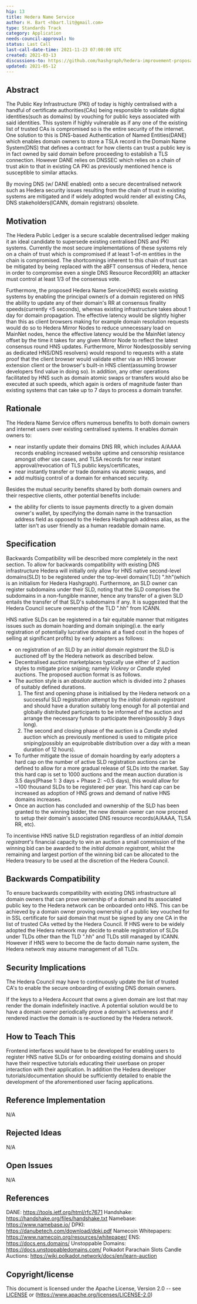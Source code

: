 ```yaml
---
hip: 13
title: Hedera Name Service
author: H. Bart <hbart.lit@gmail.com>
type: Standards Track
category: Application
needs-council-approval: No
status: Last Call
last-call-date-time: 2021-11-23 07:00:00 UTC
created: 2021-03-13
discussions-to: https://github.com/hashgraph/hedera-improvement-proposal/discussions/56
updated: 2021-05-12
---
```


## Abstract

The Public Key Infrastructure (PKI) of today is highly centralised with a handful of certificate authorities(CAs) being responsible to validate digital identities(such as domains) by vouching for public keys associated with said identities. This system if highly vulnerable as if any one of the existing list of trusted CAs is compromised so is the entire security of the internet. One solution to this is DNS-based Authentication of Named Entities(DANE) which enables domain owners to store a TSLA record in the Domain Name System(DNS) that defines a contract for how clients can trust a public key is in fact owned by said domain before proceeding to establish a TLS connection. However DANE relies on DNSSEC which relies on a chain of trust akin to that in existing CA PKI as previously mentioned hence is susceptible to similar attacks.

By moving DNS (w/ DANE enabled) onto a secure decentralised network such as Hedera security issues resulting from the chain of trust in existing systems are mitigated and if widely adopted would render all existing CAs, DNS stakeholders(ICANN, domain registrars) obsolete.

## Motivation

The Hedera Public Ledger is a secure scalable decentralised ledger making it an ideal candidate to supersede existing centralised DNS and PKI systems. Currently the most secure implementations of these systems rely on a chain of trust which is compromised if at least 1-of-m entities in the chain is compromised. The shortcomings inherent to this chain of trust can be mitigated by being replaced with the aBFT consensus of Hedera, hence in order to compromise even a single DNS Resource Record(RR) an attacker must control at least 1/3 of the consensus vote.

Furthermore, the proposed Hedera Name Service(HNS) excels existing systems by enabling the principal owner/s of a domain registered on HNS the ability to update any of their domain's RR at consensus finality speeds(currently <5 seconds), whereas existing infrastructure takes about 1 day for domain propagation. The effective latency would be slightly higher than this as client browsers making for example domain resolution requests would do so to Hedera Mirror Nodes to reduce unnecessary load on MainNet nodes, hence the effective latency would be the MainNet latency offset by the time it takes for any given Mirror Node to reflect the latest consensus round HNS updates. Furthermore, Mirror Nodes(possibly serving as dedicated HNS/DNS resolvers) would respond to requests with a state proof that the client browser would validate either via an HNS browser extension client or the browser's built-in HNS client(assuming browser developers find value in doing so). In addition, any other operations facilitated by HNS such as domain atomic swaps or transfers would also be executed at such speeds, which again is orders of magnitude faster than existing systems that can take up to 7 days to process a domain transfer.

## Rationale

The Hedera Name Service offers numerous benefits to both domain owners and internet users over existing centralised systems. It enables domain owners to:
* near instantly update their domains DNS RR, which includes A/AAAA records enabling increased website uptime and censorship resistance amongst other use cases, and TLSA records for near instant approval/revocation of TLS public keys/certificates,
* near instantly transfer or trade domains via atomic swaps, and
* add multisig control of a domain for enhanced security.

Besides the mutual security benefits shared by both domain owners and their respective clients, other potential benefits include:
* the ability for clients to issue payments directly to a given domain owner's wallet, by specifying the domain name in the transaction address field as opposed to the Hedera Hashgraph address alias, as the latter isn't as user friendly as a human readable domain name. 

## Specification

Backwards Compatibility will be described more completely in the next section. To allow for backwards compatibility with existing DNS infrastructure Hedera will initially only allow for HNS native second-level domains(SLD) to be registered under the top-level domain(TLD) ".hh"(which is an initialism for Hedera Hashgraph). Furthermore, an SLD owner can register subdomains under their SLD, noting that the SLD comprises the subdomains in a non-fungible manner, hence any transfer of a given SLD entails the transfer of that SLD's subdomains if any. It is suggested that the Hedera Council secure ownership of the TLD ".hh" from ICANN.

HNS native SLDs can be registered in a fair equitable manner that mitigates issues such as domain hoarding and domain sniping(i.e. the early registration of potentially lucrative domains at a fixed cost in the hopes of selling at significant profits) by early adopters as follows:
* on registration of an SLD by an *initial domain registrant* the SLD is auctioned off by the Hedera network as described below.
* Decentralised auction marketplaces typically use either of 2 auction styles to mitigate price sniping; namely *Vickrey* or *Candle* styled auctions. The proposed auction format is as follows.
* The auction style is an *absolute* auction which is divided into 2 phases of suitably defined durations.
    1. The first and opening phase is initialised by the Hedera network on a successful SLD registration attempt by the *initial domain registrant* and should have a duration suitably long enough for all potential and globally distributed participants to be informed of the auction and arrange the necessary funds to participate therein(possibly 3 days long).
    2. The second and closing phase of the auction is a *Candle* styled auction which as previously mentioned is used to mitigate price sniping(possibly an equiprobable distribution over a day with a mean duration of 12 hours).
* To further mitigate the issue of domain hoarding by early adopters a hard cap on the number of active SLD registration auctions can be defined to allow for a more gradual release of SLDs into the market. Say this hard cap is set to 1000 auctions and the mean auction duration is 3.5 days(Phase 1: 3 days + Phase 2: ~0.5 days), this would allow for ~100 thousand SLDs to be registered per year. This hard cap can be increased as adoption of HNS grows and demand of native HNS domains increases.
* Once an auction has concluded and ownership of the SLD has been granted to the winning bidder, the new domain owner can now proceed to setup their domain's associated DNS resource records(A/AAAA, TLSA RR, etc).

To incentivise HNS native SLD registration regardless of an *initial domain registrant's* financial capacity to win an auction a small commission of the winning bid can be awarded to the *initial domain registrant*, whilst the remaining and largest portion of the winning bid can be allocated to the Hedera treasury to be used at the discretion of the Hedera Council.

## Backwards Compatibility

To ensure backwards compatibility with existing DNS infrastructure all domain owners that can prove ownership of a domain and its associated public key to the Hedera network can be onboarded onto HNS. This can be achieved by a domain owner proving ownership of a public key vouched for in SSL certificate for said domain that must be signed by any one CA in the list of trusted CAs vetted by the Hedera Council. If HNS were to be widely adopted the Hedera network may decide to enable registration of SLDs under TLDs other than the TLD ".hh" and TLDs still managed by ICANN. However if HNS were to become the de facto domain name system, the Hedera network may assume management of all TLDs.

## Security Implications

The Hedera Council may have to continuously update the list of trusted CA's to enable the secure onboarding of existing DNS domain owners. 

If the keys to a Hedera Account that owns a given domain are lost that may render the domain indefinitely inactive. A potential solution would be to have a domain owner periodically prove a domain's activeness and if rendered inactive the domain is re-auctioned by the Hedera network.

## How to Teach This

Frontend interfaces would have to be developed for enabling users to register HNS native SLDs or for onboarding existing domains and should have their respective tutorials educating their userbase on proper interaction with their application. In addition the Hedera developer tutorials/documentation should be sufficiently detailed to enable the development of the aforementioned user facing applications.

## Reference Implementation

N/A

## Rejected Ideas

N/A

## Open Issues

N/A

## References

DANE: https://tools.ietf.org/html/rfc7671
Handshake: https://handshake.org/files/handshake.txt
Namebase: https://www.namebase.io/
DPKI: https://danubetech.com/download/dpki.pdf
Namecoin Whitepapers: https://www.namecoin.org/resources/whitepaper/
ENS: https://docs.ens.domains/
Unstoppable Domains: https://docs.unstoppabledomains.com/
Polkadot Parachain Slots Candle Auctions: https://wiki.polkadot.network/docs/en/learn-auction

## Copyright/license

This document is licensed under the Apache License, Version 2.0 -- see [LICENSE](LICENSE) or (https://www.apache.org/licenses/LICENSE-2.0)
